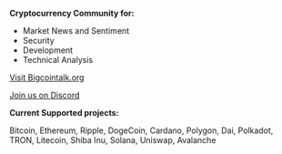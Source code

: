 **Cryptocurrency Community for:**
 - Market News and Sentiment
 - Security
 - Development
 - Technical Analysis

[Visit Bigcointalk.org](https://bigcointalk.org/)

[Join us on Discord](https://discord.gg/PY5SQ3DXmv)


**Current Supported projects:**

Bitcoin, Ethereum, Ripple, DogeCoin, Cardano, Polygon, Dai, Polkadot, TRON, Litecoin, Shiba Inu, Solana, Uniswap, Avalanche
